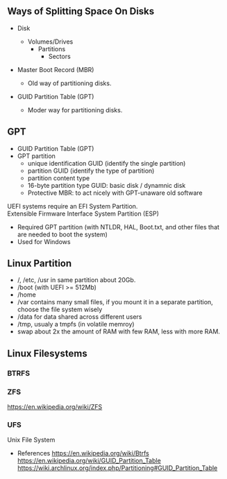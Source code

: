 ## Ways of Splitting Space On Disks

* Disk
  * Volumes/Drives
    * Partitions
      * Sectors

* Master Boot Record (MBR)
  * Old way of partitioning disks.

* GUID Partition Table (GPT)
  * Moder way for partitioning disks.

## GPT

* GUID Partition Table (GPT)
* GPT partition
  * unique identification GUID (identify the single partition)
  * partition GUID (identify the type of partition)
  * partition content type
  * 16-byte partition type GUID: basic disk / dynamnic disk
  * Protective MBR: to act nicely with GPT-unaware old software

UEFI systems require an EFI System Partition.  
Extensible Firmware Interface System Partition (ESP)
* Required GPT partition (with NTLDR, HAL, Boot.txt, and other files that are needed to boot the system)
* Used for Windows

## Linux Partition
* /, /etc, /usr in same partition about 20Gb.
* /boot (with UEFI >= 512Mb)
* /home
* /var contains many small files, if you mount it in a separate partition, choose the file system wisely
* /data for data shared across different users
* /tmp, usualy a tmpfs (in volatile memroy)
* swap about 2x the amount of RAM with few RAM, less with more RAM.

## Linux Filesystems

### BTRFS

### ZFS

https://en.wikipedia.org/wiki/ZFS

### UFS

Unix File System

* References
<https://en.wikipedia.org/wiki/Btrfs>
<https://en.wikipedia.org/wiki/GUID_Partition_Table>
<https://wiki.archlinux.org/index.php/Partitioning#GUID_Partition_Table>
